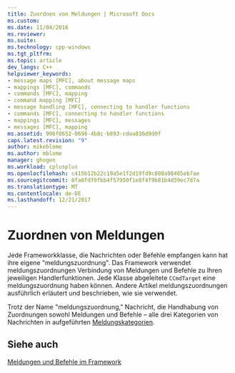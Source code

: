 ```yaml
---
title: Zuordnen von Meldungen | Microsoft Docs
ms.custom: 
ms.date: 11/04/2016
ms.reviewer: 
ms.suite: 
ms.technology: cpp-windows
ms.tgt_pltfrm: 
ms.topic: article
dev_langs: C++
helpviewer_keywords:
- message maps [MFC], about message maps
- mappings [MFC], commands
- commands [MFC], mapping
- command mapping [MFC]
- message handling [MFC], connecting to handler functions
- commands [MFC], connecting to handler functions
- mappings [MFC], messages
- messages [MFC], mapping
ms.assetid: 996f0652-0698-4b8c-b893-cdaa836d9d0f
caps.latest.revision: "9"
author: mikeblome
ms.author: mblome
manager: ghogen
ms.workload: cplusplus
ms.openlocfilehash: c415b12b22c19a5e1f2d19fd9c808a98485eb7ae
ms.sourcegitcommit: 8fa8fdf0fbb4f57950f1e8f4f9b81b4d39ec7d7a
ms.translationtype: MT
ms.contentlocale: de-DE
ms.lasthandoff: 12/21/2017
---
```

# <a name="mapping-messages"></a>Zuordnen von Meldungen
Jede Frameworkklasse, die Nachrichten oder Befehle empfangen kann hat ihre eigene "meldungszuordnung". Das Framework verwendet meldungszuordnungen Verbindung von Meldungen und Befehle zu Ihren jeweiligen Handlerfunktionen. Jede Klasse abgeleitete `CCmdTarget` eine meldungszuordnung haben können. Andere Artikel meldungszuordnungen ausführlich erläutert und beschrieben, wie sie verwendet.  
  
 Trotz der Name "meldungszuordnung," Nachricht, die Handhabung von Zuordnungen sowohl Meldungen und Befehle – alle drei Kategorien von Nachrichten in aufgeführten [Meldungskategorien](../mfc/message-categories.md).  
  
## <a name="see-also"></a>Siehe auch  
 [Meldungen und Befehle im Framework](../mfc/messages-and-commands-in-the-framework.md)

